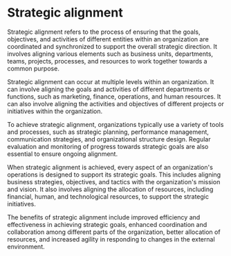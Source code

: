 # Strategic alignment 

Strategic alignment refers to the process of ensuring that the goals, objectives, and activities of different entities within an organization are coordinated and synchronized to support the overall strategic direction. It involves aligning various elements such as business units, departments, teams, projects, processes, and resources to work together towards a common purpose.

Strategic alignment can occur at multiple levels within an organization. It can involve aligning the goals and activities of different departments or functions, such as marketing, finance, operations, and human resources. It can also involve aligning the activities and objectives of different projects or initiatives within the organization.

To achieve strategic alignment, organizations typically use a variety of tools and processes, such as strategic planning, performance management, communication strategies, and organizational structure design. Regular evaluation and monitoring of progress towards strategic goals are also essential to ensure ongoing alignment.

When strategic alignment is achieved, every aspect of an organization's operations is designed to support its strategic goals. This includes aligning business strategies, objectives, and tactics with the organization's mission and vision. It also involves aligning the allocation of resources, including financial, human, and technological resources, to support the strategic initiatives.

The benefits of strategic alignment include improved efficiency and effectiveness in achieving strategic goals, enhanced coordination and collaboration among different parts of the organization, better allocation of resources, and increased agility in responding to changes in the external environment.
